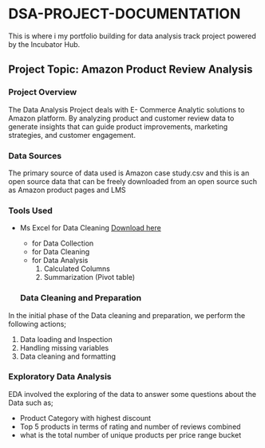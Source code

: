 # DSA-PROJECT-DOCUMENTATION
This is where i my portfolio building for data analysis track project powered by the Incubator Hub.

## Project Topic: Amazon Product Review Analysis

### Project Overview
The Data Analysis Project deals with E- Commerce Analytic solutions to Amazon platform. By analyzing product and customer review data to generate insights that can guide product improvements, marketing strategies, and customer engagement.

### Data Sources
The primary source of data used is Amazon case study.csv and this is an open source data that can be freely downloaded from an open source such as Amazon product pages and LMS

### Tools Used
- Ms Excel for Data Cleaning [Download here](https://www.microsoft.com)
     - for Data Collection
     - for Data Cleaning
     - for Data Analysis
        1. Calculated Columns
        2. Summarization (Pivot table)
   
     ### Data Cleaning and Preparation

 In the initial phase of the Data cleaning and preparation, we perform the following actions;
1. Data loading and Inspection
2. Handling missing variables
3. Data cleaning and formatting

### Exploratory Data Analysis
EDA involved the exploring of the data to answer some questions about the Data such as;
- Product Category with highest discount
- Top 5 products in terms of rating and number of reviews combined
- what is the total number of unique products per price range bucket





